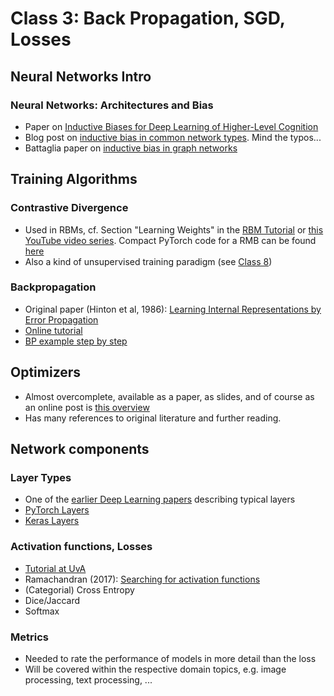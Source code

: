 # Class 3: Back Propagation, SGD, Losses

## Neural Networks Intro

### Neural Networks: Architectures and Bias

- Paper on [Inductive Biases for Deep Learning of Higher-Level Cognition](https://arxiv.org/abs/2011.15091)
- Blog post on [inductive bias in common network types](https://towardsdatascience.com/the-inductive-bias-of-ml-models-and-why-you-should-care-about-it-979fe02a1a56). Mind the typos... 
- Battaglia paper on [inductive bias in graph networks](https://arxiv.org/abs/1806.01261)

## Training Algorithms
### Contrastive Divergence
- Used in RBMs, cf. Section "Learning Weights" in the [RBM Tutorial](http://blog.echen.me/2011/07/18/introduction-to-restricted-boltzmann-machines/) or [this YouTube video series](https://youtu.be/p4Vh_zMw-HQ). Compact PyTorch code for a RMB can be found [here](https://blog.paperspace.com/beginners-guide-to-boltzmann-machines-pytorch/)
- Also a kind of unsupervised training paradigm (see [Class 8](Class8.md))

### Backpropagation

* Original paper (Hinton et al, 1986): [Learning Internal Representations by Error Propagation](https://apps.dtic.mil/sti/citations/ADA164453)
* [Online tutorial](http://neuralnetworksanddeeplearning.com/chap2.html)
* [BP example step by step](https://mattmazur.com/2015/03/17/a-step-by-step-backpropagation-example/)

## Optimizers
* Almost overcomplete, available as a paper, as slides, and of course as an online post is [this overview](https://ruder.io/optimizing-gradient-descent/)
* Has many references to original literature and further reading.
## Network components

### Layer Types
- One of the [earlier Deep Learning papers](http://vision.stanford.edu/cs598_spring07/papers/Lecun98.pdf) describing typical layers
- [PyTorch Layers](https://pytorch.org/docs/stable/nn.html)
- [Keras Layers](https://keras.io/api/layers/)

### Activation functions, Losses

* [Tutorial at UvA](https://uvadlc-notebooks.readthedocs.io/en/latest/tutorial_notebooks/tutorial3/Activation_Functions.html)
* Ramachandran (2017): [Searching for activation functions](https://arxiv.org/abs/1710.05941)
* (Categorial) Cross Entropy
* Dice/Jaccard
* Softmax

### Metrics

* Needed to rate the performance of models in more detail than the loss
* Will be covered within the respective domain topics, e.g. image processing, text processing, ...